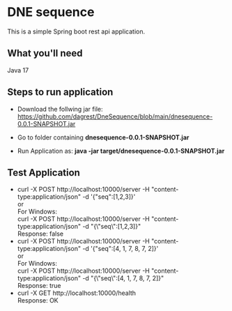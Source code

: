 # DNE sequence
This is a simple Spring boot rest api application. 

## What you'll need
Java 17  

## Steps to run application
- Download the follwing jar file:
https://github.com/dagrest/DneSequence/blob/main/dnesequence-0.0.1-SNAPSHOT.jar

- Go to folder containing **dnesequence-0.0.1-SNAPSHOT.jar**

- Run Application as: **java -jar target/dnesequence-0.0.1-SNAPSHOT.jar**

## Test Application
- curl -X POST http://localhost:10000/server -H "content-type:application/json" -d '{"seq":[1,2,3]}'  
or  
For Windows:  
curl -X POST http://localhost:10000/server -H "content-type:application/json" -d "{\\"seq\\":[1,2,3]}"  
Response: false  
- curl -X POST http://localhost:10000/server -H "content-type:application/json" -d '{"seq":[4, 1, 7, 8, 7, 2]}'  
or  
For Windows:  
curl -X POST http://localhost:10000/server -H "content-type:application/json" -d "{\\"seq\\":[4, 1, 7, 8, 7, 2]}"  
Response: true  
- curl -X GET http://localhost:10000/health   
Response: OK
